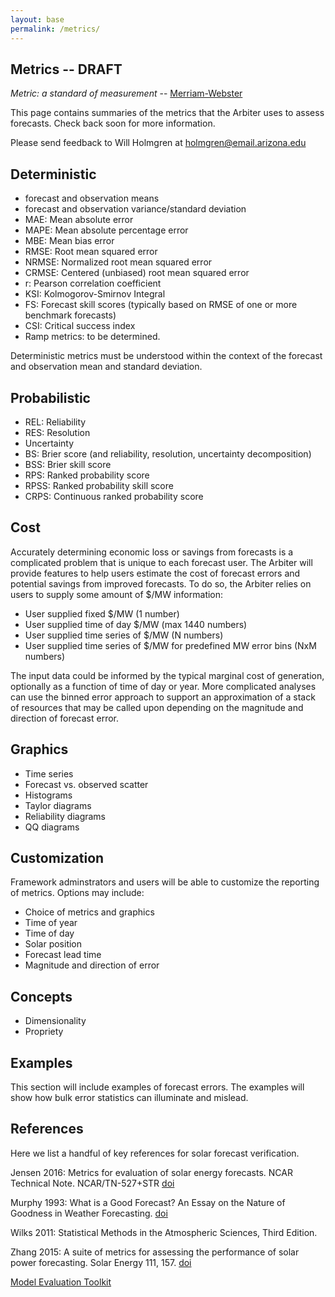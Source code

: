 ```yaml
---
layout: base
permalink: /metrics/
---
```


## Metrics -- DRAFT

*Metric: a standard of measurement* -- [Merriam-Webster](https://www.merriam-webster.com/dictionary/metric)

This page contains summaries of the metrics that the Arbiter uses to
assess forecasts. Check back soon for more information.

Please send feedback to Will Holmgren at <a href="mailto:holmgren@email.arizona.edu">holmgren@email.arizona.edu</a>


Deterministic
-------------

* forecast and observation means
* forecast and observation variance/standard deviation
* MAE: Mean absolute error
* MAPE: Mean absolute percentage error
* MBE: Mean bias error
* RMSE: Root mean squared error
* NRMSE: Normalized root mean squared error
* CRMSE: Centered (unbiased) root mean squared error
* r: Pearson correlation coefficient
* KSI: Kolmogorov-Smirnov Integral
* FS: Forecast skill scores (typically based on RMSE of one or more benchmark forecasts)
* CSI: Critical success index
* Ramp metrics: to be determined.

Deterministic metrics must be understood within the context of the forecast
and observation mean and standard deviation.


Probabilistic
-------------

* REL: Reliability
* RES: Resolution
* Uncertainty
* BS: Brier score (and reliability, resolution, uncertainty decomposition)
* BSS: Brier skill score
* RPS: Ranked probability score
* RPSS: Ranked probability skill score
* CRPS: Continuous ranked probability score


Cost
----

Accurately determining economic loss or savings from forecasts is a
complicated problem that is unique to each forecast user. The Arbiter
will provide features to help users estimate the cost of forecast errors
and potential savings from improved forecasts. To do so, the Arbiter
relies on users to supply some amount of $/MW information:

* User supplied fixed $/MW (1 number)
* User supplied time of day $/MW (max 1440 numbers)
* User supplied time series of $/MW (N numbers)
* User supplied time series of $/MW for predefined MW error bins (NxM numbers)

The input data could be informed by the typical marginal cost of
generation, optionally as a function of time of day or year. More
complicated analyses can use the binned error approach to support an
approximation of a stack of resources that may be called upon depending
on the magnitude and direction of forecast error.


Graphics
--------

* Time series
* Forecast vs. observed scatter
* Histograms
* Taylor diagrams
* Reliability diagrams
* QQ diagrams


Customization
-------------

Framework adminstrators and users will be able to customize the
reporting of metrics. Options may include:

* Choice of metrics and graphics
* Time of year
* Time of day
* Solar position
* Forecast lead time
* Magnitude and direction of error


Concepts
--------

* Dimensionality
* Propriety


Examples
--------

This section will include examples of forecast errors. The examples will
show how bulk error statistics can illuminate and mislead.



References
----------

Here we list a handful of key references for solar forecast verification.

Jensen 2016: Metrics for evaluation of solar energy forecasts. NCAR Technical Note. NCAR/TN-527+STR [doi](http://dx.doi.org/10.5065/D6RX99GG)

Murphy 1993: What is a Good Forecast? An Essay on the Nature of Goodness in Weather Forecasting. [doi](http://dx.doi.org/10.1175/1520-0434(1993)008<0281:WIAGFA>2.0.CO;2)

Wilks 2011: Statistical Methods in the Atmospheric Sciences, Third Edition.

Zhang 2015: A suite of metrics for assessing the performance of solar power forecasting. Solar Energy 111, 157. [doi](http://dx.doi.org/10.1016/j.solener.2014.10.016)

[Model Evaluation Toolkit](https://dtcenter.org/met/users/index.php)